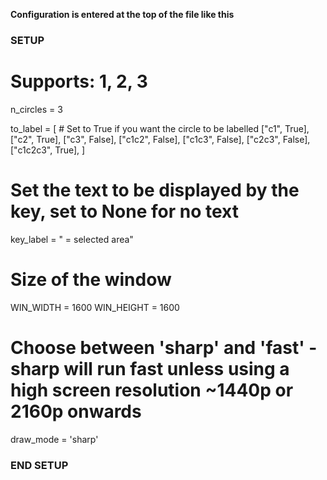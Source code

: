**Configuration is entered at the top of the file like this**

### SETUP

# Supports: 1, 2, 3
n_circles = 3

to_label = [ # Set to True if you want the circle to be labelled
  ["c1", True],
  ["c2", True],
  ["c3", False],
  ["c1c2", False],
  ["c1c3", False],
  ["c2c3", False],
  ["c1c2c3", True],
] 

# Set the text to be displayed by the key, set to None for no text
key_label = " = selected area"

# Size of the window
WIN_WIDTH = 1600
WIN_HEIGHT = 1600

# Choose between 'sharp' and 'fast' - sharp will run fast unless using a high screen resolution ~1440p or 2160p onwards
draw_mode = 'sharp'


### END SETUP
